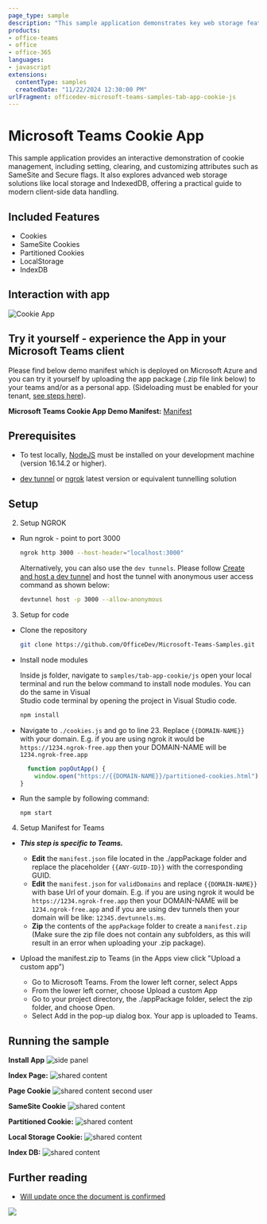 ```yaml
---
page_type: sample
description: "This sample application demonstrates key web storage features, including managing cookies, SameSite cookies, and partitioned cookies. It also covers local storage and IndexedDB for data persistence in modern web applications."
products:
- office-teams
- office
- office-365
languages:
- javascript
extensions:
  contentType: samples
  createdDate: "11/22/2024 12:30:00 PM"
urlFragment: officedev-microsoft-teams-samples-tab-app-cookie-js
---
```


# Microsoft Teams Cookie App

This sample application provides an interactive demonstration of cookie management, including setting, clearing, and customizing attributes such as SameSite and Secure flags. It also explores advanced web storage solutions like local storage and IndexedDB, offering a practical guide to modern client-side data handling.

## Included Features
* Cookies
* SameSite Cookies
* Partitioned Cookies
* LocalStorage
* IndexDB

## Interaction with app

![Cookie App](Images/Cookie_App.gif)

## Try it yourself - experience the App in your Microsoft Teams client
Please find below demo manifest which is deployed on Microsoft Azure and you can try it yourself by uploading the app package (.zip file link below) to your teams and/or as a personal app. (Sideloading must be enabled for your tenant, [see steps here](https://docs.microsoft.com/microsoftteams/platform/concepts/build-and-test/prepare-your-o365-tenant#enable-custom-teams-apps-and-turn-on-custom-app-uploading)).

**Microsoft Teams Cookie App Demo Manifest:** [Manifest](/samples/tab-app-cookie/js/demo-manifest/tab-app-cookie.zip)

## Prerequisites

- To test locally, [NodeJS](https://nodejs.org/en/download/) must be installed on your development machine (version 16.14.2  or higher).

- [dev tunnel](https://learn.microsoft.com/en-us/azure/developer/dev-tunnels/get-started?tabs=windows) or [ngrok](https://ngrok.com/) latest version or equivalent tunnelling solution

## Setup

2. Setup NGROK
 - Run ngrok - point to port 3000

   ```bash
   ngrok http 3000 --host-header="localhost:3000"
   ```  

   Alternatively, you can also use the `dev tunnels`. Please follow [Create and host a dev tunnel](https://learn.microsoft.com/en-us/azure/developer/dev-tunnels/get-started?tabs=windows) and host the tunnel with anonymous user access command as shown below:

   ```bash
   devtunnel host -p 3000 --allow-anonymous
   ```

3. Setup for code

  - Clone the repository

    ```bash
    git clone https://github.com/OfficeDev/Microsoft-Teams-Samples.git
    ```
  
   - Install node modules

     Inside js folder,  navigate to `samples/tab-app-cookie/js` open your local terminal and run the below command to install node modules. You can do the same in Visual   
     Studio code terminal by opening the project in Visual Studio code.

     ```bash
     npm install
     ```
    
  - Navigate to `./cookies.js` and go to line 23. Replace `{{DOMAIN-NAME}}` with your domain. E.g. if you   are using ngrok it would be `https://1234.ngrok-free.app` then your DOMAIN-NAME will be `1234.ngrok-free.app`
    
    ```javascript
      function popOutApp() {
        window.open("https://{{DOMAIN-NAME}}/partitioned-cookies.html");
    }
    ```

  - Run the sample by following command:

    ```
    npm start
    ``` 

4. Setup Manifest for Teams
- __*This step is specific to Teams.*__
    - **Edit** the `manifest.json` file located in the ./appPackage folder  and replace the placeholder `{{ANY-GUID-ID}}` with the corresponding GUID.
    - **Edit** the `manifest.json` for `validDomains` and replace `{{DOMAIN-NAME}}` with base Url of your domain. E.g. if you are using ngrok it would be `https://1234.ngrok-free.app` then your DOMAIN-NAME will be `1234.ngrok-free.app` and if you are using dev tunnels then your domain will be like: `12345.devtunnels.ms`.
    - **Zip** the contents of the `appPackage` folder to create a `manifest.zip` (Make sure the zip file does not contain any subfolders, as this will result in an error when uploading your .zip package).

- Upload the manifest.zip to Teams (in the Apps view click "Upload a custom app")
   - Go to Microsoft Teams. From the lower left corner, select Apps
   - From the lower left corner, choose Upload a custom App
   - Go to your project directory, the ./appPackage folder, select the zip folder, and choose Open.
   - Select Add in the pop-up dialog box. Your app is uploaded to Teams.

## Running the sample

**Install App**
![side panel ](Images/Install_App.png)

**Index Page:**
![shared content](Images/2.IndexPage.png)

**Page Cookie**
![shared content second user](Images/3.Page_Cookie.png)

**SameSite Cookie**
![shared content](Images/4.Page_SameSiteCookie.png)

**Partitioned Cookie:**
![shared content](Images/5.Page_PartitionedCookie.png)

**Local Storage Cookie:**
![shared content](Images/6.Page_LocalStorage.png)

**Index DB:**
![shared content](Images/7.Page_IndexDB.png)


## Further reading

- [Will update once the document is confirmed](https://Needs_To_Be_Added)

<img src="https://pnptelemetry.azurewebsites.net/microsoft-teams-samples/samples/tab-app-cookie-js" />
